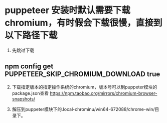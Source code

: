 # puppeteer 安装时默认需要下载chromium，有时假会下载很慢，直接到以下路径下载

1. 先跳过下载
## npm config  get  PUPPETEER_SKIP_CHROMIUM_DOWNLOAD true

2. 下载指定版本的指定操作系统的chromium，版本号可以到puppeter模块的package.json查看
https://npm.taobao.org/mirrors/chromium-browser-snapshots/

3. 解压到puppeter模块下的.local-chrominu/win64-672088/chrome-win/目录下。